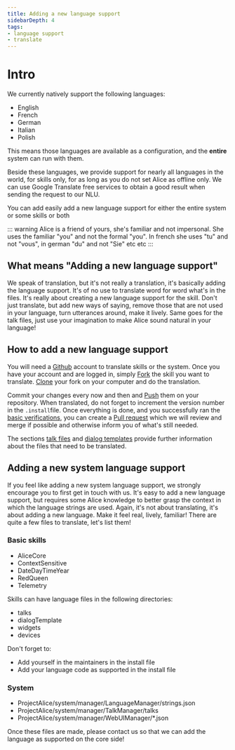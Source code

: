 ```yaml
---
title: Adding a new language support
sidebarDepth: 4
tags:
- language support
- translate
---
```


# Intro
We currently natively support the following languages:
- English
- French
- German
- Italian
- Polish

This means those languages are available as a configuration, and the **entire** system can run with them.

Beside these languages, we provide support for nearly all languages in the world, for skills only, for as long as you do not set Alice as offline only. We can use Google Translate free services to obtain a good result when sending the request to our NLU.

You can add easily add a new language support for either the entire system or some skills or both

::: warning
Alice is a friend of yours, she's familiar and not impersonal. She uses the familiar "you" and not the formal "you". In french she uses "tu" and not "vous", in german "du" and not "Sie" etc etc
:::

## What means "Adding a new language support"
We speak of translation, but it's not really a translation, it's basically adding the language support. It's of no use to translate word for word what's in the files. It's really about creating a new language support for the skill. Don't just translate, but add new ways of saying, remove those that are not used in your language, turn utterances around, make it lively. Same goes for the talk files, just use your imagination to make Alice sound natural in your language!

## How to add a new language support
You will need a [Github](https://github.com) account to translate skills or the system. Once you have your account and are logged in, simply [Fork](https://help.github.com/en/github/getting-started-with-github/fork-a-repo) the skill you want to translate. [Clone](https://help.github.com/en/github/creating-cloning-and-archiving-repositories/cloning-a-repository-from-github) your fork on your computer and do the translation.

Commit your changes every now and then and [Push](https://help.github.com/en/github/using-git/pushing-commits-to-a-remote-repository) them on your repository. When translated, do not forget to increment the version number in the `.install`file. Once everything is done, and you successfully ran the [basic verifications](../skill-development/publishing-to-skill-store.md), you can create a [Pull request](https://help.github.com/en/github/collaborating-with-issues-and-pull-requests/creating-a-pull-request-from-a-fork) which we will review and merge if possible and otherwise inform you of what's still needed.


The sections [talk files](../skill-development/talk-file.md) and [dialog templates](../skill-development/dialog-template.md) provide further information about the files that need to be translated.

## Adding a new system language support
If you feel like adding a new system language support, we strongly encourage you to first get in touch with us. It's easy to add a new language support, but requires some Alice knowledge to better grasp the context in which the language strings are used. Again, it's not about translating, it's about adding a new language. Make it feel real, lively, familiar! There are quite a few files to translate, let's list them!

### Basic skills

- AliceCore
- ContextSensitive
- DateDayTimeYear
- RedQueen
- Telemetry

Skills can have language files in the following directories:
- talks
- dialogTemplate
- widgets
- devices

Don't forget to:

- Add yourself in the maintainers in the install file
- Add your language code as supported in the install file

### System

- ProjectAlice/system/manager/LanguageManager/strings.json
- ProjectAlice/system/manager/TalkManager/talks
- ProjectAlice/system/manager/WebUIManager/*.json

Once these files are made, please contact us so that we can add the language as supported on the core side!
